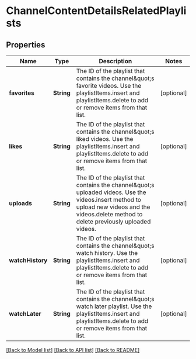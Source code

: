 # ChannelContentDetailsRelatedPlaylists

## Properties
Name | Type | Description | Notes
------------ | ------------- | ------------- | -------------
**favorites** | **String** | The ID of the playlist that contains the channel\&quot;s favorite videos. Use the playlistItems.insert and playlistItems.delete to add or remove items from that list. | [optional] 
**likes** | **String** | The ID of the playlist that contains the channel\&quot;s liked videos. Use the playlistItems.insert and playlistItems.delete to add or remove items from that list. | [optional] 
**uploads** | **String** | The ID of the playlist that contains the channel\&quot;s uploaded videos. Use the videos.insert method to upload new videos and the videos.delete method to delete previously uploaded videos. | [optional] 
**watchHistory** | **String** | The ID of the playlist that contains the channel\&quot;s watch history. Use the playlistItems.insert and playlistItems.delete to add or remove items from that list. | [optional] 
**watchLater** | **String** | The ID of the playlist that contains the channel\&quot;s watch later playlist. Use the playlistItems.insert and playlistItems.delete to add or remove items from that list. | [optional] 

[[Back to Model list]](../README.md#documentation-for-models) [[Back to API list]](../README.md#documentation-for-api-endpoints) [[Back to README]](../README.md)


